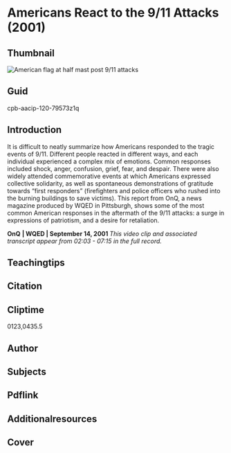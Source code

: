 # Americans React to the 9/11 Attacks (2001)

## Thumbnail

![American flag at half mast post 9/11 attacks](https://s3.amazonaws.com/americanarchive.org/primary_source_sets/2_War_On_Terror.jpeg "American flag at half mast post 9/11 attacks")


## Guid
cpb-aacip-120-79573z1q

## Introduction

It is difficult to neatly summarize how Americans responded to the tragic events of 9/11. Different people reacted in different ways, and each individual experienced a complex mix of emotions. Common responses included shock, anger, confusion, grief, fear, and despair. There were also widely attended commemorative events at which Americans expressed collective solidarity, as well as spontaneous demonstrations of gratitude towards “first responders” (firefighters and police officers who rushed into the burning buildings to save victims). This report from OnQ, a news magazine produced by WQED in Pittsburgh, shows some of the most common American responses in the aftermath of the 9/11 attacks: a surge in expressions of patriotism, and a desire for retaliation.

<b>OnQ</b>
<b>| WQED | September 14, 2001 </b>
<i>This video clip and associated transcript appear from 02:03 - 07:15 in the full record.</i>

## Teachingtips

## Citation

## Cliptime

0123,0435.5

## Author
## Subjects
## Pdflink
## Additionalresources
## Cover
